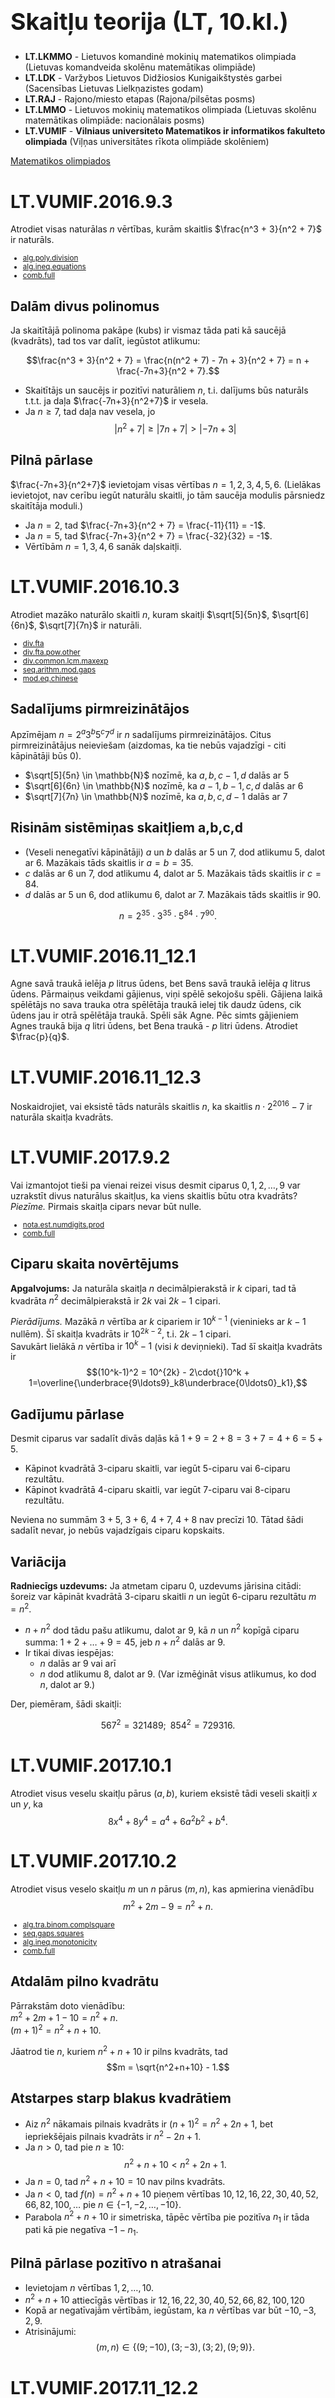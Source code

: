 # &nbsp;

<h1 style="font-size:28pt">Skaitļu teorija (LT, 10.kl.)</h1>

* **LT.LKMMO** - Lietuvos komandinė mokinių matematikos 
olimpiada (Lietuvas komandveida skolēnu matemātikas olimpiāde)
* **LT.LDK** - Varžybos Lietuvos Didžiosios Kunigaikštystės garbei
(Sacensības Lietuvas Lielkņazistes godam)  
* **LT.RAJ** - Rajono/miesto etapas (Rajona/pilsētas posms)  
* **LT.LMMO** - Lietuvos mokinių matematikos olimpiada (Lietuvas skolēnu
matemātikas olimpiāde: nacionālais posms)  
* <blue>**LT.VUMIF** - **Vilniaus universiteto Matematikos ir 
informatikos fakulteto olimpiada** (Viļņas universitātes 
rīkota olimpiāde skolēniem)</blue>

[Matematikos olimpiados](http://mif.vu.lt/matematikos-olimpiados/)



# <lo-sample/> LT.VUMIF.2016.9.3

Atrodiet visas naturālas $n$ vērtības, kurām skaitlis
$\frac{n^3 + 3}{n^2 + 7}$
ir naturāls.

<!--
Raskite visas natūraliąsias $n$ reikšmes, su kuriomis skaičius
$\frac{n^3 + 3}{n^2 + 7}$
yra natūralusis.
-->

<small>

* [alg.poly.division](#)
* [alg.ineq.equations](#)
* [comb.full](#)

</small>

## Dalām divus polinomus

Ja skaitītājā polinoma pakāpe (kubs) ir vismaz tāda
pati kā saucējā (kvadrāts), tad tos var dalīt, iegūstot
atlikumu:

$$\frac{n^3 + 3}{n^2 + 7} = \frac{n(n^2 + 7) - 7n + 3}{n^2 + 7} = 
n + \frac{-7n+3}{n^2 + 7}.$$

* Skaitītājs un saucējs ir pozitīvi naturāliem $n$, t.i. dalījums
būs naturāls t.t.t. ja daļa $\frac{-7n+3}{n^2+7}$ ir vesela. 
* Ja $n \geq 7$, tad daļa nav vesela, jo
$$|n^2 + 7| \geq |7n + 7| > |-7n+3|$$

## Pilnā pārlase

$\frac{-7n+3}{n^2+7}$ ievietojam 
visas vērtības $n=1,2,3,4,5,6$. (Lielākas ievietojot, 
nav cerību iegūt naturālu skaitli, 
jo tām saucēja modulis pārsniedz skaitītāja
moduli.)

* Ja $n=2$, tad $\frac{-7n+3}{n^2 + 7} = \frac{-11}{11} = -1$. 
* Ja $n=5$, tad $\frac{-7n+3}{n^2 + 7} = \frac{-32}{32} = -1$. 
* Vērtībām $n=1,3,4,6$ sanāk daļskaitļi.



# <lo-sample/> LT.VUMIF.2016.10.3

Atrodiet mazāko naturālo skaitli $n$, kuram skaitļi 
$\sqrt[5]{5n}$, $\sqrt[6]{6n}$, $\sqrt[7]{7n}$
ir naturāli. 

<!--
Raskite mažiausią natūralųjį skaičių $n$, kuriam skaičiai
$\sqrt[5]{5n}$, $\sqrt[6]{6n}$, $\sqrt[7]{7n}$
yra natūralieji.
-->


<small>

* [div.fta](#)
* [div.fta.pow.other](#)
* [div.common.lcm.maxexp](#)
* [seq.arithm.mod.gaps](#)
* [mod.eq.chinese](#)

</small>

## Sadalījums pirmreizinātājos

Apzīmējam $n = 2^a3^b5^c7^d$ ir $n$ sadalījums pirmreizinātājos. 
Citus pirmreizinātājus neieviešam
(aizdomas, ka tie nebūs vajadzīgi - citi kāpinātāji būs $0$). 

* $\sqrt[5]{5n} \in \mathbb{N}$ nozīmē, ka $a, b, c-1, d$ dalās ar $5$
* $\sqrt[6]{6n} \in \mathbb{N}$ nozīmē, ka $a-1, b-1, c, d$ dalās ar $6$
* $\sqrt[7]{7n} \in \mathbb{N}$ nozīmē, ka $a,b,c,d-1$ dalās ar $7$

## Risinām sistēmiņas skaitļiem a,b,c,d

* (Veseli nenegatīvi kāpinātāji) 
$a$ un $b$ dalās ar $5$ un $7$, dod atlikumu $5$, dalot ar $6$. 
Mazākais tāds skaitlis ir $a=b=35$.
* $c$ dalās ar $6$ un $7$, dod atlikumu $4$, dalot ar $5$. 
Mazākais tāds skaitlis ir $c=84$.
* $d$ dalās ar $5$ un $6$, dod atlikumu $6$, dalot ar $7$. 
Mazākais tāds skaitlis ir $90$. 

$$n = 2^{35}\cdot{}3^{35}\cdot{}5^{84}\cdot{}7^{90}.$$

# <lo-sample/> LT.VUMIF.2016.11_12.1

Agne savā traukā ielēja $p$ litrus ūdens, 
bet Bens savā traukā ielēja $q$ litrus ūdens. 
Pārmaiņus veikdami gājienus, viņi spēlē sekojošu spēli. 
Gājiena laikā spēlētājs no sava trauka otra spēlētāja
traukā ielej tik daudz ūdens, 
cik ūdens jau ir otrā spēlētāja traukā.
Spēli sāk Agne. Pēc simts gājieniem Agnes traukā
bija $q$ litri ūdens, bet Bena traukā - $p$ litri ūdens. 
Atrodiet $\frac{p}{q}$.

<!--
Agnė į savo turimą indą įpylė $p$ litrų vandens, 
o Benas į savąjį indą įpylė $q$ litrų vandens.
Pakaitomis atlikdami ėjimus, jie žaidžia tokį žaidimą. 
Ėjimo metu žaidėjas iš savo indo į
kito žaidėjo indą turi įpilti tiek vandens, 
kiek jo tuo metu yra kito žaidėjo inde. Žaidimą
pradėjo Agnė. Po šimto ėjimų Agnės inde buvo $q$ 
litrų vandens, o Beno – $p$ litrų vandens.
Raskite $\frac{p}{q}$.
-->


# <lo-sample/> LT.VUMIF.2016.11_12.3

Noskaidrojiet, vai eksistē tāds naturāls skaitlis $n$, ka 
skaitlis $n \cdot 2^{2016} - 7$ ir
naturāla skaitļa kvadrāts.

<!--
Nustatykite, ar egzistuoja toks natūralusis skaičius $n$, 
kad skaičius $n \cdot 2^{2016} - 7$ yra
natūraliojo skaičiaus kvadratas.
-->

# <lo-sample/> LT.VUMIF.2017.9.2

Vai izmantojot tieši pa vienai reizei visus desmit ciparus 
$0,1,2,\ldots,9$ var uzrakstīt divus naturālus skaitļus, ka 
viens skaitlis būtu otra kvadrāts?  
*Piezīme.* Pirmais skaitļa cipars nevar būt nulle.

<!--
Ar panaudojus po lygiai vieną kartą visus dešimt skaitmenų
$0,1,2,\ldots,9$ galima užrašyti du natūraliuosius skaičius, 
kad vienas skaičius būtų kito kvadratas?  
*Pastaba.* Pirmasis skaičiaus skaitmuo negali būti nulis. 
-->

<small>

* [nota.est.numdigits.prod](#)
* [comb.full](#)

</small>

## Ciparu skaita novērtējums

**Apgalvojums:** Ja naturāla skaitļa $n$ decimālpierakstā ir $k$
cipari, tad tā kvadrāta $n^2$ decimālpierakstā 
ir $2k$ vai $2k-1$ cipari. 

*Pierādījums.* Mazākā $n$ vērtība ar $k$ cipariem ir 
$10^{k-1}$ (vieninieks ar $k-1$ nullēm). 
Šī skaitļa kvadrāts ir $10^{2k-2}$, t.i. $2k-1$ cipari.  
Savukārt lielākā $n$ vērtība ir $10^k-1$ (visi $k$ deviņnieki). 
Tad šī skaitļa kvadrāts ir 
$$(10^k-1)^2 = 10^{2k} - 2\cdot{}10^k + 1=\overline{\underbrace{9\ldots9}_k8\underbrace{0\ldots0}_k1},$$

## Gadījumu pārlase

Desmit ciparus var sadalīt divās daļās kā $1+9=2+8=3+7=4+6=5+5$. 

* Kāpinot kvadrātā $3$-ciparu skaitli, var iegūt $5$-ciparu vai $6$-ciparu rezultātu. 
* Kāpinot kvadrātā $4$-ciparu skaitli, var iegūt $7$-ciparu vai $8$-ciparu rezultātu. 

Neviena no summām $3+5$, $3+6$, $4+7$, $4+8$ nav precīzi $10$. Tātad šādi sadalīt nevar, 
jo nebūs vajadzīgais ciparu kopskaits.

## Variācija

**Radniecīgs uzdevums:** Ja atmetam ciparu $0$, uzdevums jārisina citādi: šoreiz var kāpināt kvadrātā $3$-ciparu 
skaitli $n$ un iegūt $6$-ciparu rezultātu $m=n^2$. 

* $n+n^2$ dod tādu pašu atlikumu, dalot ar $9$, kā $n$ un $n^2$ kopīgā ciparu summa: $1+2+\ldots+9=45$, jeb $n+n^2$ dalās ar $9$. 
* Ir tikai divas iespējas: 
    - $n$ dalās ar $9$ vai arī 
    - $n$ dod atlikumu $8$, dalot ar $9$. (Var izmēģināt visus atlikumus, ko dod $n$, dalot ar $9$.)

Der, piemēram, šādi skaitļi: 

$$567^2=321489;\;\;854^2=729316.$$





# <lo-sample/> LT.VUMIF.2017.10.1

Atrodiet visus veselu skaitļu pārus $(a,b)$, 
kuriem eksistē tādi veseli skaitļi $x$ un
$y$, ka
$$8x^4 + 8y^4 = a^4 + 6a^2b^2 + b^4.$$


<!--
Raskite visas sveikųjų skaičių poras $(a,b)$, 
kurioms egzistuoja tokie sveikieji skaičiai $x$ ir
$y$, kad
$$8x^4 + 8y^4 = a^4 + 6a^2b^2 + b^4.$$
-->

# <lo-sample/> LT.VUMIF.2017.10.2

Atrodiet visus veselo skaitļu $m$ un $n$ pārus
$(m,n)$, kas apmierina vienādību 
$$m^2 + 2m - 9 = n^2 + n.$$

<!--
Raskite visas sveikųjų skaičių $m$ ir $n$ poras 
$(m, n)$, tenkinančias lygybę
$$m^2 + 2m - 9 = n^2 + n.$$
-->

<small>

* [alg.tra.binom.complsquare](#)
* [seq.gaps.squares](#)
* [alg.ineq.monotonicity](#)
* [comb.full](#)

</small>

## Atdalām pilno kvadrātu

Pārrakstām doto vienādību:  
$m^2 +2m +1 -10 = n^2 + n.$  
$(m+1)^2 = n^2 + n + 10.$

Jāatrod tie $n$, kuriem 
$n^2 + n + 10$ ir pilns kvadrāts, tad
$$m = \sqrt{n^2+n+10} - 1.$$

## Atstarpes starp blakus kvadrātiem

* Aiz $n^2$ nākamais pilnais kvadrāts ir 
$(n+1)^2 = n^2 + 2n + 1$, bet iepriekšējais
pilnais kvadrāts ir $n^2 - 2n + 1$. 
* Ja $n>0$, tad pie $n \geq 10$:
$$n^2 + n + 10 < n^2 + 2n + 1.$$
* Ja $n=0$, tad $n^2 + n + 10 = 10$ nav pilns kvadrāts.
* Ja $n<0$, tad $f(n) = n^2 + n + 10$ 
pieņem vērtības $10,12,16,22,30,40,52,66,82,100,\ldots$
pie $n \in \{ -1,-2,\ldots,-10 \}$. 
* Parabola $n^2 + n + 10$ ir simetriska, tāpēc
vērtība pie pozitīva $n_1$ ir tāda pati kā pie negatīva 
$-1-n_1$. 


## Pilnā pārlase pozitīvo n atrašanai

* Ievietojam $n$ vērtības $1,2,\ldots,10$. 
* $n^2 + n+10$ attiecīgās vērtības ir 
$12,16,22,30,40,52,66,82,100,120$
* Kopā ar negatīvajām vērtībām, iegūstam, ka 
$n$ vērtības var būt $-10,-3,2,9$. 
* Atrisinājumi:
$$(m,n) \in \{ (9; -10), (3; -3), (3; 2), (9; 9) \}.$$







# <lo-sample/> LT.VUMIF.2017.11_12.2

Atrodiet vienādojuma
$$x^2y^2 + 208 + 4(\mbox{LKD}(x,y) + \mbox{MKD}(x,y))^2$$
visus naturālos atrisinājumus $(x,y)$. 
Šeit $\mbox{LKD}(x,y)$ un $\mbox{MKD}(x,y)$ attiecīgi apzīmē skaitļu 
$x$ un $y$ lielāko kopīgo dalītāju un mazāko kopīgo dalāmo. 

<!--
Raskite lygties
$$x^2y^2 + 208 + 4(\mbox{DBD}(x,y) + \mbox{MBK}(x,y))^2$$
visus natūraliuosius sprendinius $(x,y)$. 
Čia $\mbox{DBD}(x,y)$ ir $\mbox{MBK}(x,y)$ atitinkamai žymi
skaičių $x$ ir $y$ didžiausią bendrą daliklį ir 
mažiausią bendrą kartotinį.
-->

# <lo-sample/> LT.VUMIF.2017.11_12.4

Uz tāfeles uzrakstīts skaitlis $636363$. 
Divi spēlētāji $A$ un $B$ pārmaiņus veic gājienus, 
pirmo gājienu izdara $A$. 
Gājiena laikā ir jānodzēš uz tāfeles esošais skaitlis un 
jāuzraksta tā starpība ar jebkuru viņa naturālu dalītāju. 
Spēlētājs, kurš uzraksta $0$, zaudē. Noskaidrojiet, kuram 
spēlētājam ir uzvaras stratēģija, un parādiet to.

<!--
Lentoje užrašytas skaičius $636363$. 
Du žaidėjai $A$ ir $B$ pakaitomis atlieka ėjimus, pirmąjį
ėjimą atlieka $A$. Ėjimo metu reikia nutrinti 
lentoje esantį skaičių ir užrašyti jo ir bet kurio
jo natūraliojo daliklio skirtumą. Žaidėjas, užrašęs 
skaičių $0$, pralaimi. Nustatykite, kuris
žaidėjas turi pergalės strategiją, ir nurodykite ją.
-->


<small>

* [misc.invar.game](#)

</small>

<!--
strategy=begin-at-the-end
-->


## Sākšana no beigām - 1

> **Definīcija:** Par "aukstām" pozīcijām sauksim tās, no kurām sākot, 
> uzvar otrais spēlētājs $B$. (Visas citas ir "karstas" 
> pozīcijas.)

* "1" ir auksta pozīcija
* "2" (tikai pāreja $2 \rightarrow 1$) ir karsta.
* "3" (tikai pāreja $3 \rightarrow 2$) ir auksta. utt.

## Sākšana no beigām - 2

![Dalītāju atņemšana](LT.VUMIF.2017.11_12.4.svg)

**A:** "6" (pārejas uz "3", "4" vai "5") ir karsta, jo **eksistē** pāreja uz aukstu.  
**B:** "7" (pārejas tikai uz karstu "6") ir auksta, jo **katra**/**vienīgā** pāreja uz karstu.  
**C:** "9" (pārejas uz "6" un "8") ir auksta, jo **katra** pāreja uz karstu.

## Spēles invariants

> **Apgalvojums:** Ja sākumā uz tāfeles uzrakstīts 
> nepāru skaitlis, tad otrais spēlētājs var pēc katra sava 
> gājiena panākt, lai tur joprojām būtu nepāru skaitlis. 

*Pierādījums.* Ja 


# <lo-sample/> LT.VUMIF.2018.9.4

Naturālam skaitlim $M = 3N$ 
ir tikpat ciparu, cik naturālam skaitlim $N > 10$. 
Lai iegūtu skaitli $M$, vajag palielināt
ikvienu skaitļa $N$ ciparu: vienam no cipariem 
pieskaitīt $2$, bet pie atlikušajiem cipariem 
pieskaitīt pa nepāru naturālam skaitlim (ne obligāti 
visiem to pašu). 
Atrodiet visas iespējamās skaitļa $N$ pēdējā 
cipara vērtības.

<!--
Natūralusis skaičius $M = 3N$ 
turi tiek pat skaitmenų, kaip ir
natūralusis skaičius $N > 10$. 
Norint gauti skaičių $M$, reikia padidinti 
kiekvieną iš skaičiaus $N$ skaitmenų: prie vieno skaitmens
pridėti $2$, o prie likusių skaitmenų 
pridėti po nelyginį natūralųjį
skaičių (nebūtinai po tą patį). 
Raskite visas galimas skaičiaus $N$
paskutinio skaitmens reikšmes.
-->

# <lo-sample/> LT.VUMIF.2018.10.4

Skaitļa $n>1$ visu pozitīvo dalītāju 
(ieskaitot $1$ un $n$) reizinājums vienāds ar $n^3$.
Norādiet visas iespējamās skaitļa $n$ vērtības, 
uzrakstot, kāds var būt skaitļa $n$ sadalījums pirmreizinātājos. 

<!--
Skaičiaus $n>1$ visų teigiamų daliklių 
(įskaitant $1$ ir $n$) sandauga lygi $n^3$.
Nurodykite visas galimas skaičiaus $n$ reikšmes, 
užrašydami, koks gali būti skaičiaus $n$ 
skaidinys pirminiais daugikliais.
-->

<small>

* [div.fta.divisors.num](#)
* [div.fta.divisors.struct](#)

</small>


## Cik dalītāju ir skaitlim $n$

> **Apgalvojums:** Ja skaitlis $n$ nav pilns kvadrāts, tad 
> tā dalītājus var sadalīt pa pāriem $(d_1,d_2)$, kur
> katrā pārī reizinājums $d_1d_2=n$. (Ja $n$ ir pilns kvadrāts, 
> tad dalītājam $\sqrt{n}$ nav pāra.)

Ja skaitļa dalītāju reizinājums ir $n^3$, tad tam ir 
tieši $6$ pozitīvi dalītāji. 

Iespējami divi dalījumi pirmreizinātājos: 

* $n=p^5$
* $n=p^2q^1$. 

## Skaitļa dalītāju skaits

> **Apgalvojums:** Skaitlim ar sadalījumu pirmreizinātājos
> $$n=p_1^{a_1}p_2^{a_2}\cdots{}p_k^{a_k}$$
> dalītāju skaits ir 
> $$(a_1+1)(a_2+1)\cdots{}(a_k+1).$$

Skaitli $6$ var izteikt vai nu kā $(5+1)$ vai 
arī kā $(2+1)(1+1)$. Daži piemēri:

* Skaitlim $n=32=2^5$ ir 6 dalītāji: $1,2,4,8,16,32$. 
To reizinājums ir $32^3$. 
* Skaitlim $n=12=2^23^1$ ir 6 dalītāji: $1,2,3,4,6,12$. 
To reizinājums ir $12^3$.


# <lo-sample/> LT.VUMIF.2018.11_12.4

Naturālie skaitļi $p$, $x$, $y$ apmierina vienādojumus:
$$p + 1 = 2x^2,\;\;p^2 + 1 = 2y^2.$$
Noskaidrojiet visas iespējamās skaitļa $p$ vērtības, ja 
zināms, ka šis skaitlis ir pirmskaitlis. 

<!--
Natūralieji skaičiai $p$, $x$, $y$ tenkina lygtis:
$p + 1 = 2x^2,\;\;p^2 + 1 = 2y^2.$$
Nustatykite visas galimas skaičiaus $p$ reikšmes, 
jei žinoma, kad šis skaičius pirminis.
-->

# <lo-sample/> LT.VUMIF.2019.9.1

Atrodiet visus veselu skaitļu trijniekus $(x,y,z)$, 
kas apmierina vienādojumu sistēmu
$$
\left\{ \begin{array}{l}
x^3 + y^3 = z^3 + 1,\\
y^2 - x^2 = x+y,\\
2x^3 - 6x = z^3 - 4x^2.
\end{array} \right.$$

<!--
Raskite visus sveikųjų skaičių trejetus $(x,y,z)$, 
tenkinančius lygčių sistemą
$$
\left\{ \begin{array}{l}
x^3 + y^3 = z^3 + 1,\\
y^2 - x^2 = x+y,\\
2x^3 - 6x = z^3 - 4x^2.
\end{array} \right.$$
-->

# <lo-sample/> LT.VUMIF.2019.9.2

<div style="font-size:70%">

Algis un Balis spēlē sekojošu spēli, 
pārmaiņus izdarīdami gājienus. Sākumā 
ir divas monētu kaudzītes: vienā kaudzītē
ir $m$ monētas, bet otrā $n$ monētas.
Gājiena laikā jāveic jebkura viena no trim 
sekojošām darbībām:
1) izmest vienu monētu no jebkuras kaudzītes;
2) izmest pa vienai monētai no abām kaudzītēm; 
3) pārcelt vienu monētu no jebkuras kaudzītes uz otru kaudzīti. 
Sāk Algis. Spēlētājs, kurš nevar veikt gājienu, zaudē. 
Noskaidrojiet visus naturālu skaitļu pārus $(m,n)$, 
kuriem Balim ir uzvaras stratēģija, t.i. kurām viņš var
nodrošināt uzvaru, lai kā spēlētu Algis. 

</div>

<!--
Algis ir Balys žaidžia tokį žaidimą, 
pakaitomis atlikdami ėjimus. Pradžioje
yra dvi monetų krūvelės: vienoje krūvelėje 
yra $m$ monetų, o kitoje yra $n$
monetų. Ėjimo metu reikia atlikti bet 
kurį vieną iš šių trijų veiksmų: 
1) išmesti vieną monetą iš bet kurios krūvelės; 
2) išmesti po vieną monetą iš abiejų krūvelių; 
3) perkelti vieną monetą iš bet kurios krūvelės į kitą. 
Pradeda Algis. Žaidėjas, negalintis atlikti ėjimo, 
pralaimi. Nustatykite visas natūraliųjų skaičių $(m,n)$ 
poras, kurioms Balys turi pergalės strategiją, t. y.
kurioms jis gali užsitikrinti pergalę, 
kad ir kaip žaistų Algis.
-->


<small>

* [misc.invar.game](#)
* [mod.fix.parity](#)
* [misc.ind.least](#)

</small>

<!--
strategy=begin-at-the-end
-->


## Spriedumi no beigām

<blue>Aukstās pozīcijās</blue> zaudē tas, kam gājiens.

<table>
<tr>
<td><blue>(0,0)</blue></td><td><red>(1,0)</red></td><td><blue>(2,0)</blue></td><td><red>(3,0)</red></td><td><blue>(4,0)</blue></td>
</tr>
<tr>
<td><red>(0,1)</red></td><td><red>(1,1)</red></td><td><red>(2,1)</red></td><td><red>(3,1)</red></td><td><red>(4,1)</red></td>
</tr>
<tr>
<td><blue>(0,2)</blue></td><td><red>(1,2)</red></td><td><blue>(2,2)</blue></td><td><red>(3,2)</red></td><td><blue>(4,2)</blue></td>
</tr>
<tr>
<td><red>(0,3)</red></td><td><red>(1,3)</red></td><td><red>(2,3)</red></td><td><red>(3,3)</red></td><td><red>(4,3)</red></td>
</tr>
<tr>
<td><blue>(0,4)</blue></td><td><red>(1,4)</red></td><td><blue>(2,4)</blue></td><td><red>(3,4)</red></td><td><blue>(4,4)</blue></td>
</tr>
</table>

* <blue>(0,0)</blue> ir auksta pozīcija; ja tā ir pēc Baļa gājiena, viņš uzvar. 
* Pozīcijas, no kurām **eksistē** gājiens 
uz <blue>(0,0)</blue> ir karstas=sarkanas. Tajās
uzvar tas, kam pirmais gājiens: <red>(0,1)</red>, <red>(1,0)</red>, 
<red>(1,1)</red>.
* No <blue>(0,2)</blue> un <blue>(2,0)</blue> **katrs** gājiens ir uz
karstu pozīciju; tādēļ tās ir aukstas. 


## Abi pāru skaitļi

* Novērojam, ka aukstām pozīcijām izpildās īpašība: abi 
skaitļi ir pāru. 

**Apgalvojums par invariantu:** Ja $(m,n)$ abi ir pāru skaitļi, tad
Balis pēc katra sava gājiena var nodrošināt, ka šī īpašība saglabājas:
abi skaitļi atkal ir pāru skaitļi. 

Algis noteikti rada vienu vai divus nepāru skaitļus pēc sava gājiena.

* Ja pēc viņa gājiena ir viens nepāru skaitlis, 
tad Balis no tā atņem $1$. 
* Ja abi ir nepāru, tad Balis atņem no abiem.

## Balis sasniedz (0,0)

**Apgalvojums:** Balis uzvar visiem $(m,n)$, kas ir pāru skaitļi. 

No pretējā: Ja eksistē tādi divi pāru skaitļi $(m,n)$, kuriem Balis neuzvar, 
atrodam to pāri, kam $m+n$ ir vismazākais. Abos gadījumos 
Balis var atbildēt uz Alģa gājienu, iegūstot
jaunus divus pāru skaitļus $(m_2,n_2)$, kam $m_2+n_2 < m+n$.   
(Ņemam vērā, ka Balis nekad nepārliek no vienas kaudzītes otrā.)

Skaitļiem $(m_2,n_2)$ Balis uzvar pēc induktīvā pieņēmuma. Pretruna.





# <lo-sample/> LT.VUMIF.2019.9.4

Jurgis uzrakstīja trīs naturālus skaitļus, 
no kuriem katrs beidzas ar to pašu ciparu, ar kuru 
beidzas pārējo divu skaitļu summa, un sareizināja tos. 
Jurgis uzrakstīja tikai reizinājuma pēdējos trīs 
ciparus. Kādu ciparu trijnieku viņš varēja iegūt? 
Atrodiet visas iespējas. 

<!--
Jurgis užrašė tris natūraliuosius skaičius, 
iš kurių kiekvienas baigiasi tuo
pačiu skaitmeniu kaip kitų dviejų skaičių 
suma, ir sudaugino juos. Jurgis
užrašė tik sandaugos paskutinius tris 
skaitmenis. Kokį skaitmenų trejetą jis
galėjo gauti? Raskite visas galimybes.
-->

<small>

* [mod.fix.lastdigits](#)
* [mod.eq](#)
* [misc.symm](#)
* [comb.full](#)
* [nota.divrule.2_5pow.divides](#)

</small>

## Kongruenču vienādojumi 

**Definīcija:** Ar $a \equiv b\;(\mbox{mod}\,10)$ apzīmējam to, ka
$a$ un $b$ dod vienādus atlikumus, dalot ar $10$ (jeb beidzas
ar to pašu ciparu). 

$$\left\{ \begin{array}{ll}
a + b \equiv c & (\mbox{mod}\,10) \\
b + c \equiv a & (\mbox{mod}\,10) \\
c + a \equiv b & (\mbox{mod}\,10)
\end{array} \right.$$

* Saskaitot visas trīs kongruences, iegūsim
$$\begin{array}{ll}
2a+2b+2c \equiv a+b+c & (\mbox{mod}\,10)\;\mbox{jeb}\\
a+b+c \equiv 0\ & (\mbox{mod}\,10).
\end{array}$$

## Kongruenču atņemšana

* Tātad trīs Jurģa iedomāto skaitļu summa beidzas 
ar ciparu $0$. 
* Atņemot kongruences 
$a+b+c \equiv 0\;(\mbox{mod}\,10)$ un 
$a + b \equiv c\;(\mbox{mod}\,10)$ iegūstam
$c \equiv -c\;(\mbox{mod}\,10)$.
* Tātad $c$ (un simetrijas dēļ arī $b$ un $a$) 
beidzas ar $0$ vai ar $5$. 
* Pārlasot gadījumus $(0;0;0)$,  $(5;0;0)$, 
$(5;5;0)$, $(5;5;5)$, der tikai 
$(0;0;0)$ un $(5;5;0)$. 

## Pēdējie trīs cipari

* Ja $a,b,c$ visi beidzas ar $0$, tad pēdējie trīs
cipari ir $000$, jo reizinājums dalās ar $1000$. 
* Ja $a$, $b$ beidzas ar $5$, bet $c$ beidzas ar $0$, 
tad reizinājums dalās ar $5\cdot{}5\cdot{}10 = 250$. 
* Dalāmības pazīme ar $250$ ir tāda, ka pēdējie trīs
cipari dalās ar $250$ ($000$, $250$, $500$, $750$). 
* Var dabūt jebkuru 3 ciparu kombināciju, kas dalās ar $250$

<table>
<tr>
<th>$(a,b,c)$</th><th>$abc$ beidzamie cipari</th>
</tr>
<tr>
<th>$(5,5,10)$</th><td>$250$</td>
</tr>
<tr>
<th>$(5,5,20)$</th><td>$500$</td>
</tr>
<tr>
<th>$(5,15,10)$</th><td>$750$</td>
</tr>
<tr>
<th>$(5,5,40)$</th><td>$1\,000$</td>
</tr>
</table>


# <lo-sample/> LT.VUMIF.2019.10.4

Naturālu skaitli sauksim par *septiņīgu*, 
ja tam ir tieši $70$ ciparu: $10$ vieninieku, 
$10$ divnieku, $\ldots$, $10$ septiņnkieku. 
Pierādīt, ka, ja viens septiņīgs skaitlis dalās
ar citu septiņīgu skaitli, tad tie ir vienādi. 

<!--
Natūralųjį skaičių vadinsime *septintiniu*, 
jei jis turi lygiai $70$ skaitmenų: $10$
vienetų, $10$ dvejetų, $\ldots$, $10$ septynetų. 
Įrodykite, kad jei vienas septintinis
skaičius dalijasi iš kito, tai jie lygūs.
-->

<small>

* [nota.divrule.3_9.rem](#)
* [misc.invar](#)
* [mod.congr.prod](#)

</small>

## Ciparu pārvietošana un dalāmība ar 9

> **Apgalvojums:** Skaitlis $n$ un tā ciparu summa $S(n)$ 
> dod vienādus atlikumus, dalot ar $9$ (vispārināta
> dalāmības pazīme).  
> **Secinājums:** Mainot vietām ciparus, skaitļa
> atlikums, dalot ar $9$, nemainās.

Septiņīgam skaitlim ciparu summa: 
$$10\cdot(1+2+\ldots+7) = 10\cdot{}28=280.$$

$280$ dod atlikumu $1$, dalot ar $9$. Tātad arī 
katrs septiņīgs skaitlis dos atlikumu $1$, dalot ar $9$. 

## Septiņīgu skaitļu daudzkārtņi

* Divu septiņīgu skaitļu attiecība nevar pārsniegt $7$. 
* Reizinot skaitli $9k+1$ (atlikums $1$, dalot ar $9$)
ar jebkuru skaitli $2,\ldots,7$, sanāks attiecīgi 
atlikumi $2,\ldots,7$. 
* Tātad šie reizinājumi nebūs septiņīgi. 

*Secinājums.* Vienīgais septiņīga skaitļa daudzkārtnis, kas 
var būt septiņīgs ir viņš pats.



# <lo-sample/> LT.VUMIF.2019.11_12.4

Naturālu skaitli sauksim par *piecīgu*, ja
tam ir tieši $500$ ciparu: pa $100$ divnieku, 
trijnieku, četrinieku, piecinieku un sešinieku. 
Pie piecīga skaitļa $M$ labajā pusē pierakstot 
divus ciparus $81$, iegūts skaitlis 
$N = \overline{M81}$. Pierādiet, ka  
a) $M$ nedalās ne ar vienu piecīgu skaitli, izņemot sevi pašu;  
b) $N$ nedalās ne ar vienu piecīgu skaitli. 

<!--
Natūralųjį skaičių vadinsime *penktiniu*, 
jei jis turi lygiai $500$ skaitmenų: po
$100$ dvejetų, trejetų, ketvertų, penketų ir šešetų. 
Prie penktinio skaičiaus $M$
iš dešinės prirašius du skaitmenis $81$, 
gautas skaičius $N = \overline{M81}$. Įrodykite,
kad a) $M$ nesidalija iš jokio penktinio skaičiaus, 
išskyrus save patį; 
b) $N$ nesidalija iš jokio penktinio skaičiaus.
-->

<small>

* [nota.divrule.3_9.rem](#)
* [mod.congr.prod](#)
* [mod.eq.chinese](#)
* [alg.ineq.monotonicity](#)
* [comb.full](#)

</small>

## Ciparu pārvietošana un dalāmība ar 9

* Piecīgam skaitlim ciparu summa: 
$$100\cdot(2+3+4+5+6) = 100\cdot{}20=2000.$$
* Piecīgs skaitlis $P$, dalot ar $5$, dod atlikumu $2$. 
* Skaitļi $2P,3P,4P$ dos attiecīgi atlikumus
$4,6,1$ ($5P$ būs jau vairāk kā $500$ ciparu.)

*Secinājums.* Ja $M$ dalās ar piecīgu skaitli $P$, tad 
$M/P = 1$ (jo dalījumus $2,3,4$ iegūt nevar - pretruna ar atlikumiem, 
kādus var dot $P$ daudzkārtņi). 

## Piecīga skaitļa daudzkārtnim beigās "81"?

* Ja $N=\overline{M81}$, tad arī $N$ ciparu summa $2009$ dod atlikumu 
$2$, dalot ar $9$. 
* Lai $N$ dalītos ar piecīgu skaitli $P$, tad $N=k\cdot{}P$, kur
$k$ dod atlikumu $1$, dalot ar $9$.
* Lai $k\cdot{}P=N$ varētu beigties ar ciparu $1$, vajag, lai $P$ 
beidzas ar ciparu $3$ (cipars $5$ neder) un $k$ beidzas ar ciparu 
$7$ jeb dod atlikumu $7$, dalot ar $10$

## Kongruenču sistēmiņa

Ja $N=\overline{M81}$ un $N=kP$, kur $M,P$ abi ir piecīgi skaitļi, 
tad:

$$\left\{ \begin{array}{ll}
k \equiv 1 & (\mbox{mod}\,9)\\
k \equiv 7 & (\mbox{mod}\,10)
\end{array} \right.$$

Vajadzīgos atlikumus, dalot ar $9$ un $10$ dod šī progresija:
$37, 127, 217, 307,\ldots$. Reizinātājs $k=307$ ir par lielu: 
reizinot pat mazāko piecīgo skaitli $P=\overline{222\ldots}$
rezultāts sāksies ar cipariem "68" (t.i. vairs nebūs piecīgs).

## Pilnā pārlase

Ja $k=37, 127, 217$, tad reizinot tos ar jebkādiem 
piecīga skaitļa $P$ pēdējiem cipariem (kur pats pēdējais 
cipars ir "3"), mēs neiegūstam beigās ciparus "81":

<table>
<tr><th>$k$</th><th>$37$</th><th>$127$</th><th>$217$</th></tr>
<tr><th>$P=\ldots23$</th><td>$\ldots51$</td><td>$\ldots21$</td><td>$\ldots91$</td></tr>
<tr><th>$P=\ldots33$</th><td>$\ldots21$</td><td>$\ldots91$</td><td>$\ldots61$</td></tr>
<tr><th>$P=\ldots43$</th><td>$\ldots91$</td><td>$\ldots61$</td><td>$\ldots31$</td></tr>
<tr><th>$P=\ldots53$</th><td>$\ldots61$</td><td>$\ldots31$</td><td>$\ldots01$</td></tr>
<tr><th>$P=\ldots63$</th><td>$\ldots31$</td><td>$\ldots01$</td><td>$\ldots71$</td></tr>
</table>


